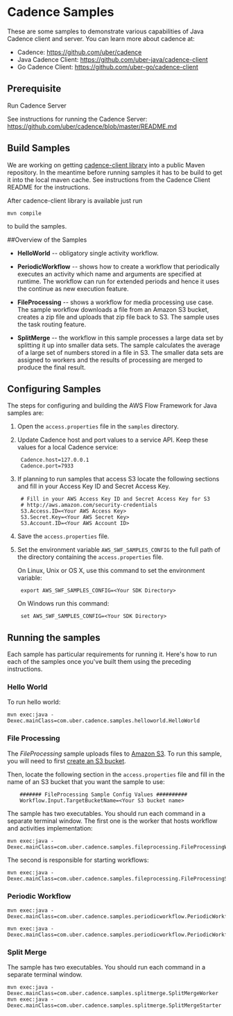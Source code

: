 # Cadence Samples
These are some samples to demonstrate various capabilities of Java Cadence client and server.  You can learn more about cadence at:
* Cadence: https://github.com/uber/cadence
* Java Cadence Client: https://github.com/uber-java/cadence-client
* Go Cadence Client: https://github.com/uber-go/cadence-client

## Prerequisite
Run Cadence Server

See instructions for running the Cadence Server: https://github.com/uber/cadence/blob/master/README.md

## Build Samples

We are working on getting [cadence-client library](https://github.com/uber-java/cadence-client) into a public Maven repository.
In the meantime before running samples it has to be build to get it into the local maven cache.
See instructions from the Cadence Client README for the instructions.

After cadence-client library is available just run

    mvn compile
    
to build the samples.

##Overview of the Samples

* **HelloWorld** -- obligatory single activity workflow.

* **PeriodicWorkflow** -- shows how to create a workflow that periodically executes an activity which name 
  and arguments are specified at runtime. 
  The workflow can run for extended periods and hence it uses the continue as new execution feature.

* **FileProcessing** -- shows a workflow for media processing use case. The sample workflow
  downloads a file from an Amazon S3 bucket, creates a zip file and uploads that zip file back to
  S3. The sample uses the task routing feature.

* **SplitMerge** -- the workflow in this sample processes a large data set by splitting it up into
  smaller data sets. The sample calculates the average of a large set of numbers stored in a file in
  S3. The smaller data sets are assigned to workers and the results of processing are merged to
  produce the final result.
  
## Configuring Samples

The steps for configuring and building the AWS Flow Framework for Java samples are:

1. Open the `access.properties` file in the `samples` directory.

2. Update Cadence host and port values to a service API. Keep these values for a local Cadence service:

        Cadence.host=127.0.0.1
        Cadence.port=7933

2. If planning to run samples that access S3 locate the following sections and fill in your Access Key ID and Secret Access Key.

        # Fill in your AWS Access Key ID and Secret Access Key for S3
        # http://aws.amazon.com/security-credentials
        S3.Access.ID=<Your AWS Access Key>
        S3.Secret.Key=<Your AWS Secret Key>
        S3.Account.ID=<Your AWS Account ID>


5. Save the `access.properties` file.

6. Set the environment variable `AWS_SWF_SAMPLES_CONFIG` to the full path of the directory
   containing the `access.properties` file.

    On Linux, Unix or OS X, use this command to set the environment variable:

        export AWS_SWF_SAMPLES_CONFIG=<Your SDK Directory>

    On Windows run this command:

        set AWS_SWF_SAMPLES_CONFIG=<Your SDK Directory>

## Running the samples

Each sample has particular requirements for running it. Here's how to run each of the samples once
you've built them using the preceding instructions.

### Hello World

To run hello world:

    mvn exec:java -Dexec.mainClass=com.uber.cadence.samples.helloworld.HelloWorld

### File Processing

The *FileProcessing* sample uploads files to [Amazon S3](http://aws.amazon.com/s3/). To run this
sample, you will need to first [create an S3
bucket](http://docs.aws.amazon.com/AmazonS3/latest/gsg/CreatingABucket.html).

Then, locate the following section in the `access.properties` file and fill in the name of an S3
bucket that you want the sample to use:

        ####### FileProcessing Sample Config Values ##########
        Workflow.Input.TargetBucketName=<Your S3 bucket name>

The sample has two executables. You should run each command in a separate terminal window. The first one 
is the worker that hosts workflow and activities implementation:

    mvn exec:java -Dexec.mainClass=com.uber.cadence.samples.fileprocessing.FileProcessingWorker
    
The second is responsible for starting workflows: 

    mvn exec:java -Dexec.mainClass=com.uber.cadence.samples.fileprocessing.FileProcessingStarter
    
### Periodic Workflow

    mvn exec:java -Dexec.mainClass=com.uber.cadence.samples.periodicworkflow.PeriodicWorkflowWorker
    
    mvn exec:java -Dexec.mainClass=com.uber.cadence.samples.periodicworkflow.PeriodicWorkflowStarter

### Split Merge

The sample has two executables. You should run each command in a separate terminal window.

    mvn exec:java -Dexec.mainClass=com.uber.cadence.samples.splitmerge.SplitMergeWorker
    mvn exec:java -Dexec.mainClass=com.uber.cadence.samples.splitmerge.SplitMergeStarter

